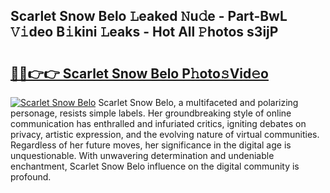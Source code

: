 ## Scarlet Snow Belo 𝙻eaked 𝙽u𝚍e - Part-BwL 𝚅𝚒deo B𝚒kini 𝙻eaks - Hot All 𝙿hotos s3ijP

# <h2><a href="http://ld5gj4j.urlbe.top/?page=Scarlet+Snow+Belo">🔗🔗👉👉 Scarlet Snow Belo P𝚑oto𝚜Vid𝚎o</a></h2>

[![Scarlet Snow Belo](https://i.imgur.com/eBuTRDB.gif)](http://ld5gj4j.urlbe.top/?page=Scarlet+Snow+Belo)
Scarlet Snow Belo, a multifaceted and polarizing personage, resists simple labels. Her groundbreaking style of online communication has enthralled and infuriated critics, igniting debates on privacy, artistic expression, and the evolving nature of virtual communities. Regardless of her future moves, her significance in the digital age is unquestionable. With unwavering determination and undeniable enchantment, Scarlet Snow Belo influence on the digital community is profound.
